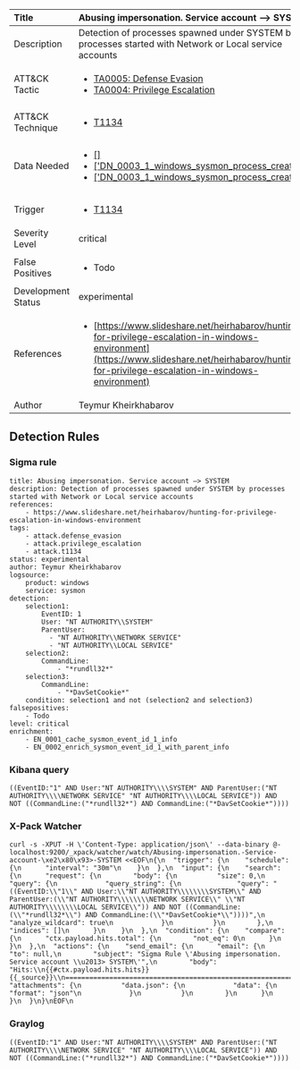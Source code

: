 | Title                | Abusing impersonation. Service account –> SYSTEM                                                                                                                                                 |
|:---------------------|:------------------------------------------------------------------------------------------------------------------------------------------------------------|
| Description          | Detection of processes spawned under SYSTEM by processes started with Network or Local service accounts                                                                                                                                           |
| ATT&amp;CK Tactic    | <ul><li>[TA0005: Defense Evasion](https://attack.mitre.org/tactics/TA0005)</li><li>[TA0004: Privilege Escalation](https://attack.mitre.org/tactics/TA0004)</li></ul>  |
| ATT&amp;CK Technique | <ul><li>[T1134](https://attack.mitre.org/tactics/T1134)</li></ul>                             |
| Data Needed          | <ul><li>[[]](../Data_Needed/[].md)</li><li>[['DN_0003_1_windows_sysmon_process_creation']](../Data_Needed/['DN_0003_1_windows_sysmon_process_creation'].md)</li><li>[['DN_0003_1_windows_sysmon_process_creation']](../Data_Needed/['DN_0003_1_windows_sysmon_process_creation'].md)</li></ul>                                                         |
| Trigger              | <ul><li>[T1134](../Triggering/T1134.md)</li></ul>  |
| Severity Level       | critical                                                                                                                                                 |
| False Positives      | <ul><li>Todo</li></ul>                                                                  |
| Development Status   | experimental                                                                                                                                                |
| References           | <ul><li>[https://www.slideshare.net/heirhabarov/hunting-for-privilege-escalation-in-windows-environment](https://www.slideshare.net/heirhabarov/hunting-for-privilege-escalation-in-windows-environment)</li></ul>                                                          |
| Author               | Teymur Kheirkhabarov                                                                                                                                                |


## Detection Rules

### Sigma rule

```
title: Abusing impersonation. Service account –> SYSTEM
description: Detection of processes spawned under SYSTEM by processes started with Network or Local service accounts
references:
    - https://www.slideshare.net/heirhabarov/hunting-for-privilege-escalation-in-windows-environment
tags:
    - attack.defense_evasion
    - attack.privilege_escalation
    - attack.t1134
status: experimental
author: Teymur Kheirkhabarov
logsource:
    product: windows
    service: sysmon
detection:
    selection1:
        EventID: 1
        User: "NT AUTHORITY\\SYSTEM"
        ParentUser: 
          - "NT AUTHORITY\\NETWORK SERVICE" 
          - "NT AUTHORITY\\LOCAL SERVICE"
    selection2:
        CommandLine: 
            - "*rundll32*"
    selection3:
        CommandLine: 
            - "*DavSetCookie*"            
    condition: selection1 and not (selection2 and selection3)
falsepositives: 
    - Todo
level: critical
enrichment:
    - EN_0001_cache_sysmon_event_id_1_info
    - EN_0002_enrich_sysmon_event_id_1_with_parent_info

```





### Kibana query

```
((EventID:"1" AND User:"NT AUTHORITY\\\\SYSTEM" AND ParentUser:("NT AUTHORITY\\\\NETWORK SERVICE" "NT AUTHORITY\\\\LOCAL SERVICE")) AND NOT ((CommandLine:("*rundll32*") AND CommandLine:("*DavSetCookie*"))))
```





### X-Pack Watcher

```
curl -s -XPUT -H \'Content-Type: application/json\' --data-binary @- localhost:9200/_xpack/watcher/watch/Abusing-impersonation.-Service-account-\xe2\x80\x93>-SYSTEM <<EOF\n{\n  "trigger": {\n    "schedule": {\n      "interval": "30m"\n    }\n  },\n  "input": {\n    "search": {\n      "request": {\n        "body": {\n          "size": 0,\n          "query": {\n            "query_string": {\n              "query": "((EventID:\\"1\\" AND User:\\"NT AUTHORITY\\\\\\\\SYSTEM\\" AND ParentUser:(\\"NT AUTHORITY\\\\\\\\NETWORK SERVICE\\" \\"NT AUTHORITY\\\\\\\\LOCAL SERVICE\\")) AND NOT ((CommandLine:(\\"*rundll32*\\") AND CommandLine:(\\"*DavSetCookie*\\"))))",\n              "analyze_wildcard": true\n            }\n          }\n        },\n        "indices": []\n      }\n    }\n  },\n  "condition": {\n    "compare": {\n      "ctx.payload.hits.total": {\n        "not_eq": 0\n      }\n    }\n  },\n  "actions": {\n    "send_email": {\n      "email": {\n        "to": null,\n        "subject": "Sigma Rule \'Abusing impersonation. Service account \\u2013> SYSTEM\'",\n        "body": "Hits:\\n{{#ctx.payload.hits.hits}}{{_source}}\\n================================================================================\\n{{/ctx.payload.hits.hits}}",\n        "attachments": {\n          "data.json": {\n            "data": {\n              "format": "json"\n            }\n          }\n        }\n      }\n    }\n  }\n}\nEOF\n
```





### Graylog

```
((EventID:"1" AND User:"NT AUTHORITY\\\\SYSTEM" AND ParentUser:("NT AUTHORITY\\\\NETWORK SERVICE" "NT AUTHORITY\\\\LOCAL SERVICE")) AND NOT ((CommandLine:("*rundll32*") AND CommandLine:("*DavSetCookie*"))))
```

